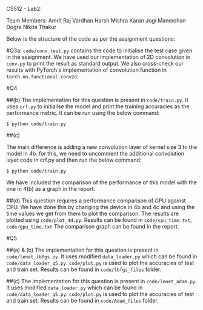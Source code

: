 CS512 - Lab2:

Team Members:
Amrit Raj Vardhan
Harsh Mishra
Karan Jogi
Manmohan Dogra
Nikita Thakur

Below is the structure of the code as per the assignment questions:

#Q3a:
`code/conv_test.py` contains the code to initialise the test case given in the assignment. We have used our implementation of 2D convolution in `conv.py` to print the result as standard output. 
We also cross-check our results with PyTorch's implementation of convolution function in `torch.nn.functional.conv2d`.

#Q4

##(b) 
The implementation for this question is present in `code/train.py`. 
It uses `crf.py` to initialise the model and print the training accuracies as the performance metric. It can be run using the below command:

```
$ python code/train.py
```

##(c)

The main difference is adding a new convolution layer of kernel size 3 to the model in 4b. for this, we need to uncomment the additional convolution layer code in crf.py and then
run the below command:

```
$ python code/train.py
```

We have included the comparison of the performance of this model with the one in 4(b) as a graph in the report.

##(d)
This question requires a performance comparison of GPU against CPU. We have done this by changing the device in 4b and 4c and using the time values we get from them to plot the comparison. 
The results are plotted using `code/plot_4d.py`. 
Results can be found in `code/cpu_time.txt`, `code/gpu_time.txt` 
The comparison graph can be found in the report.


#Q5

##(a) & (b)
The implementation for this question is present in `code/lenet_lbfgs.py`. 
It uses modified `data_loader.py` which can be found in `code/data_loader_q5.py`.
`code/plot.py` is used to plot the accuracies of test and train set. 
Results can be found in `code/lbfgs_files` folder.

##(c)
The implementation for this question is present in `code/lenet_adam.py`. 
It uses modified `data_loader.py` which can be found in `code/data_loader_q5.py`.
`code/plot.py` is used to plot the accuracies of test and train set. 
Results can be found in `code/Adam_files` folder.



